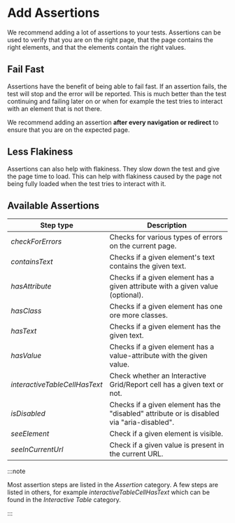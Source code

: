 # Add Assertions

We recommend adding a lot of assertions to your tests.
Assertions can be used to verify that you are on the right page, that the page contains the right elements, and that the elements contain the right values.

## Fail Fast

Assertions have the benefit of being able to fail fast.
If an assertion fails, the test will stop and the error will be reported.
This is much better than the test continuing and failing later on or when for example the test tries to interact with an element that is not there.

We recommend adding an assertion **after every navigation or redirect** to ensure that you are on the expected page.

## Less Flakiness

Assertions can also help with flakiness.
They slow down the test and give the page time to load.
This can help with flakiness caused by the page not being fully loaded when the test tries to interact with it.

## Available Assertions

| Step type                     | Description                                                                                |
| ----------------------------- | ------------------------------------------------------------------------------------------ |
| _checkForErrors_              | Checks for various types of errors on the current page.                                    |
| _containsText_                | Checks if a given element's text contains the given text.                                  |
| _hasAttribute_                | Checks if a given element has a given attribute with a given value (optional).             |
| _hasClass_                    | Checks if a given element has one ore more classes.                                        |
| _hasText_                     | Checks if a given element has the given text.                                              |
| _hasValue_                    | Checks if a given element has a value-attribute with the given value.                      |
| _interactiveTableCellHasText_ | Check whether an Interactive Grid/Report cell has a given text or not.                     |
| _isDisabled_                  | Checks if a given element has the "disabled" attribute or is disabled via "aria-disabled". |
| _seeElement_                  | Check if a given element is visible.                                                       |
| _seeInCurrentUrl_             | Check if a given value is present in the current URL.                                      |

:::note

Most assertion steps are listed in the _Assertion_ category.
A few steps are listed in others, for example _interactiveTableCellHasText_ which can be found in the _Interactive Table_ category.

:::
